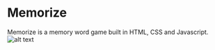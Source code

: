 # Memorize
Memorize is a memory word game built in HTML, CSS and Javascript.<br/>
![alt text](https://github.com/[username]/[reponame]/blob/[branch]/image.jpg?raw=true)
